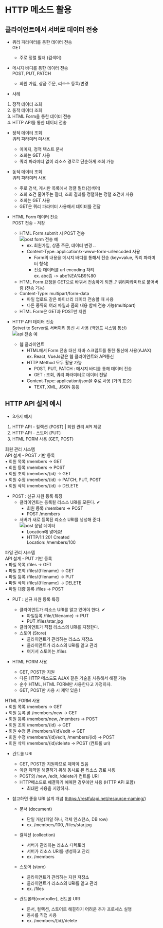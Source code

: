 # HTTP 메소드 활용

## 클라이언트에서 서버로 데이터 전송

- 쿼리 파라미터를 통한 데이터 전송  
  GET
  - 주로 정렬 필터 (검색어)

- 메시지 바디를 통한 데이터 전송  
  POST, PUT, PATCH
  - 회원 가입, 상품 주문, 리소스 등록/변경
  
- 사례
1. 정적 데이터 조회  
2. 동적 데이터 조회
3. HTML Form을 통한 데이터 전송
4. HTTP API를 통한 데이터 전송
  
- 정적 데이터 조회  
  쿼리 파라미터 미사용
  - 이미지, 정적 텍스트 문서
  - 조회는 GET 사용
  - 쿼리 파라미터 없이 리소스 경로로 단순하게 조회 가능

- 동적 데이터 조회  
  쿼리 파라미터 사용
  - 주로 검색, 게시판 목록에서 정렬 필터(검색어)
  - 조회 조건 줄여주는 필터, 조회 결과를 정렬하는 정렬 조건에 사용
  - 조회는 GET 사용
  - GET은 쿼리 파라미터 사용해서 데이터를 전달
  
- HTML Form 데이터 전송  
  POST 전송 - 저장  
  - HTML Form submit 시 POST 전송  
    ![post form 전송 예](https://user-images.githubusercontent.com/98109708/151785664-c4980a41-de9e-4e29-a5e4-cf7367dca229.png)
    - ex. 회원가입, 상품 주문, 데이터 변경 ..
    - Content-Type: application/x-www-form-urlencoded 사용 
        - Form의 내용을 메시지 바디를 통해서 전송 (key=value, 쿼리 파라미터 형식)
        - 전송 데이터를 url encoding 처리  
          ex. abc김 -> abc%EA%B9%80  
  - HTML Form 요청을 GET으로 바꿔서 전송하게 되면..? 쿼리파라미터로 붙어버림 (전송 가능)
  - Content-Type: multipart/form-data
    - 파일 업로드 같은 바이너리 데이터 전송할 때 사용
    - 다른 종류의 여러 파일과 폼의 내용 함께 전송 가능(multipart)
  - HTML Form은 GET과 POST만 지원

- HTTP API 데이터 전송  
  Setvet to Server로 서버끼리 통신 시 사용 (백엔드 시스템 통신)  
  ![api 전송 예](https://user-images.githubusercontent.com/98109708/151787227-b027b1cb-2f86-4b41-8092-5388a2abb670.png)  
  - 웹 클라이언트
    - HTML에서 Form 전송 대신 자바 스크립트를 통한 통신에 사용(AJAX)  
      ex. React, VueJs같은 웹 클라이언트와 API통신
    - HTTP Method 모두 활용 가능
      - POST, PUT, PATCH : 메시지 바디를 통해 데이터 전송
      - GET : 조회, 쿼리 파라미터로 데이터 전달
    - Content-Type: application/json을 주로 사용 (거의 표준)
      - TEXT, XML, JSON 등등


## HTTP API 설계 예시

- 3가지 예시
1. HTTP API - 컬렉션 (POST) | 회원 관리 API 제공
2. HTTP API - 스토어 (PUT)
3. HTML FORM 사용 (GET, POST)

회원 관리 시스템  
API 설계 - POST 기반 등록  
• 회원 목록 /members -> GET  
• 회원 등록 /members -> POST  
• 회원 조회 /members/{id} -> GET  
• 회원 수정 /members/{id} -> PATCH, PUT, POST  
• 회원 삭제 /members/{id} -> DELETE

- POST : 신규 자원 등록 특징
  - 클라이언트는 등록될 리소스 URI를 모른다. ✔
    - 회원 등록 /members -> POST
    - POST /members
  - 서버가 새로 등록된 리소스 URI를 생성해 준다.  
    ![post 응답 데이터](https://user-images.githubusercontent.com/98109708/151790190-9e1ac583-09f4-4019-88aa-f4619914f8be.png)  
    - Location에 넣어줌!
    - HTTP/1.1 201 Created  
      Location: /members/100

파일 관리 시스템  
API 설계 - PUT 기반 등록  
• 파일 목록 /files -> GET  
• 파일 조회 /files/{filename} -> GET  
• 파일 등록 /files/{filename} -> PUT  
• 파일 삭제 /files/{filename} -> DELETE   
• 파일 대량 등록 /files -> POST  

- PUT : 신규 자원 등록 특징
  - 클라이언트가 리소스 URI를 알고 있어야 한다. ✔
    - 파일등록 /file/{filename} -> PUT
    - PUT /files/star.jpg
  - 클라이언트가 직접 리소스의 URI를 지정한다.
  - 스토어 (Store)
    - 클라이언트가 관리하는 리소스 저장소
    - 클라이언트가 리소스의 URI를 알고 관리
    - 여기서 스토어는 /files

- HTML FORM 사용
  - GET, POST만 지원
  - 다른 HTTP 메소드도 AJAX 같은 기술을 사용해서 해결 가능
  - 순수 HTML, HTML FORM만 사용한다고 가정하자.
  - GET, POST만 사용 시 제약 있음 !

HTML FORM 사용  
• 회원 목록 /members -> GET  
• 회원 등록 폼 /members/new -> GET  
• 회원 등록 /members/new, /members -> POST  
• 회원 조회 /members/{id} -> GET  
• 회원 수정 폼 /members/{id}/edit -> GET  
• 회원 수정 /members/{id}/edit, /members/{id} -> POST  
• 회원 삭제 /members/{id}/delete -> POST (컨트롤 uri)  

- 컨트롤 URI
  - GET, POST만 지원하므로 제약이 있음
  - 이런 제약을 해결하기 위해 동사로 된 리소스 경로 사용
  - POST의 /new, /edit, /delete가 컨트롤 URI
  - HTTP메소드로 해결하기 애매한 경우에만 사용 (HTTP API 포함)
    - 최대한 사용을 지양하자.
 
- 참고하면 좋을 URI 설계 개념 (https://restfulapi.net/resource-naming/)
  - 문서 (document)
    - 단일 개념(파일 하나, 객체 인스턴스, DB row)
    - ex. /members/100, /files/star.jpg
    
  - 컬렉션 (collection) 
    - 서버가 관리하는 리소스 디렉토리
    - 서버가 리소스 URI를 생성하고 관리
    - ex. /members
    
  - 스토어 (store)
    - 클라이언트가 관리하는 자원 저장소
    - 클라이언트가 리소스의 URI를 알고 관리
    - ex. /files
    
  - 컨트롤러(controller), 컨트롤 URI
    - 문서, 컬렉션, 스토어로 해결하기 어려운 추가 프로세스 실행
    - 동사를 직접 사용
    - ex. /members/{id}/delete 
